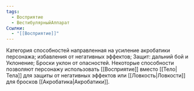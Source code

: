```yaml
---
tags:
  - Восприятие
  - ВестибулярныйАппарат
Ссылки:
  - "[[Восприятие]]"
---
```

Категория способностей направленная на усиление акробатики персонажа; избавления от негативных эффектов; Защит: дальний бой и Уклонение; Броски уклон от опасностей. Некоторые способности позволяют персонажу использовать [[Восприятие]] вместо [[Тело|Тела]] для защиты от негативных эффектов или [[Ловкость|Ловкости]] для бросков [[Акробатика|Акробатики]]. 